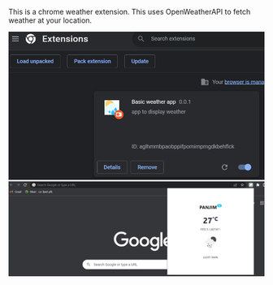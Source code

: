 This is a chrome weather extension.
This uses OpenWeatherAPI to fetch weather at your location.

![Alt text](image-1.png)
![Alt text](image-2.png)